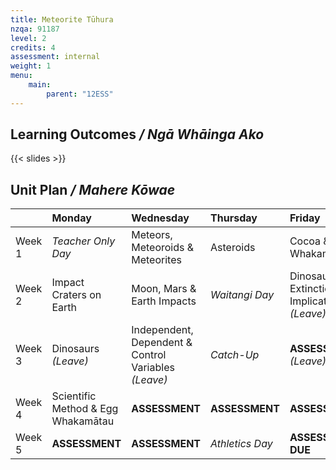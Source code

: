 ```yaml
---
title: Meteorite Tūhura
nzqa: 91187
level: 2
credits: 4
assessment: internal
weight: 1
menu:
    main:
        parent: "12ESS"
---
```


## Learning Outcomes _/ Ngā Whāinga Ako_ 

{{< slides >}}

## Unit Plan _/ Mahere Kōwae_ 

|        | Monday                             | Wednesday                                            | Thursday        | Friday                                        |
|:-------|:-----------------------------------|:-----------------------------------------------------|:----------------|:----------------------------------------------|
| Week 1 | _Teacher Only Day_                 | Meteors, Meteoroids & Meteorites                     | Asteroids       | Cocoa & Flour Whakamātau                      |
| Week 2 | Impact Craters on Earth            | Moon, Mars & Earth Impacts                           | _Waitangi Day_  | Dinosaurs Extinction & Implications _(Leave)_ |
| Week 3 | Dinosaurs _(Leave)_                | Independent, Dependent & Control Variables _(Leave)_ | _Catch-Up_      | __ASSESSMENT__ _(Leave)_                      |
| Week 4 | Scientific Method & Egg Whakamātau | __ASSESSMENT__                                       | __ASSESSMENT__  | __ASSESSMENT__                                |
| Week 5 | __ASSESSMENT__                     | __ASSESSMENT__                                       | _Athletics Day_ | __ASSESSMENT DUE__                            |